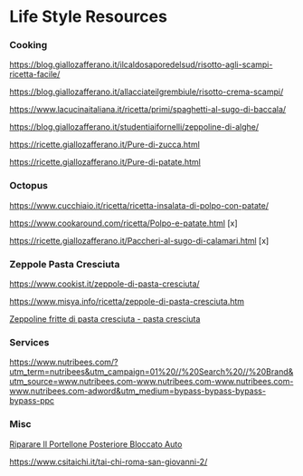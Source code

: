 # Life Style Resources

### Cooking

https://blog.giallozafferano.it/ilcaldosaporedelsud/risotto-agli-scampi-ricetta-facile/

https://blog.giallozafferano.it/allacciateilgrembiule/risotto-crema-scampi/

https://www.lacucinaitaliana.it/ricetta/primi/spaghetti-al-sugo-di-baccala/

https://blog.giallozafferano.it/studentiaifornelli/zeppoline-di-alghe/

https://ricette.giallozafferano.it/Pure-di-zucca.html

https://ricette.giallozafferano.it/Pure-di-patate.html

### Octopus

https://www.cucchiaio.it/ricetta/ricetta-insalata-di-polpo-con-patate/

https://www.cookaround.com/ricetta/Polpo-e-patate.html [x]

https://ricette.giallozafferano.it/Paccheri-al-sugo-di-calamari.html [x]

### Zeppole Pasta Cresciuta

https://www.cookist.it/zeppole-di-pasta-cresciuta/

https://www.misya.info/ricetta/zeppole-di-pasta-cresciuta.htm

[Zeppoline fritte di pasta cresciuta - pasta cresciuta](https://m.youtube.com/watch?v=7etc4n2zP3c)

### Services

https://www.nutribees.com/?utm_term=nutribees&utm_campaign=01%20//%20Search%20//%20Brand&utm_source=www.nutribees.com-www.nutribees.com-www.nutribees.com-www.nutribees.com-adword&utm_medium=bypass-bypass-bypass-bypass-ppc

### Misc

[Riparare Il Portellone Posteriore Bloccato Auto](https://www.youtube.com/watch?v=CZgOMoyH1iY)

https://www.csitaichi.it/tai-chi-roma-san-giovanni-2/
